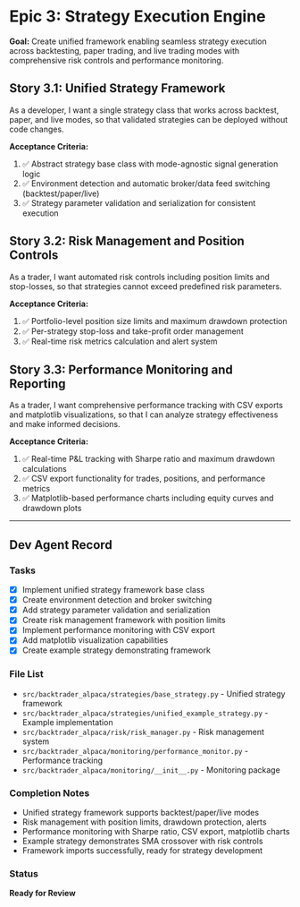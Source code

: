 # Epic 3: Strategy Execution Engine

**Goal:** Create unified framework enabling seamless strategy execution across backtesting, paper trading, and live trading modes with comprehensive risk controls and performance monitoring.

## Story 3.1: Unified Strategy Framework
As a developer,
I want a single strategy class that works across backtest, paper, and live modes,
so that validated strategies can be deployed without code changes.

**Acceptance Criteria:**
1. ✅ Abstract strategy base class with mode-agnostic signal generation logic
2. ✅ Environment detection and automatic broker/data feed switching (backtest/paper/live)
3. ✅ Strategy parameter validation and serialization for consistent execution

## Story 3.2: Risk Management and Position Controls
As a trader,
I want automated risk controls including position limits and stop-losses,
so that strategies cannot exceed predefined risk parameters.

**Acceptance Criteria:**
1. ✅ Portfolio-level position size limits and maximum drawdown protection
2. ✅ Per-strategy stop-loss and take-profit order management
3. ✅ Real-time risk metrics calculation and alert system

## Story 3.3: Performance Monitoring and Reporting
As a trader,
I want comprehensive performance tracking with CSV exports and matplotlib visualizations,
so that I can analyze strategy effectiveness and make informed decisions.

**Acceptance Criteria:**
1. ✅ Real-time P&L tracking with Sharpe ratio and maximum drawdown calculations
2. ✅ CSV export functionality for trades, positions, and performance metrics
3. ✅ Matplotlib-based performance charts including equity curves and drawdown plots

---

## Dev Agent Record

### Tasks
- [x] Implement unified strategy framework base class
- [x] Create environment detection and broker switching
- [x] Add strategy parameter validation and serialization
- [x] Create risk management framework with position limits
- [x] Implement performance monitoring with CSV export
- [x] Add matplotlib visualization capabilities
- [x] Create example strategy demonstrating framework

### File List
- `src/backtrader_alpaca/strategies/base_strategy.py` - Unified strategy framework
- `src/backtrader_alpaca/strategies/unified_example_strategy.py` - Example implementation
- `src/backtrader_alpaca/risk/risk_manager.py` - Risk management system
- `src/backtrader_alpaca/monitoring/performance_monitor.py` - Performance tracking
- `src/backtrader_alpaca/monitoring/__init__.py` - Monitoring package

### Completion Notes
- Unified strategy framework supports backtest/paper/live modes
- Risk management with position limits, drawdown protection, alerts
- Performance monitoring with Sharpe ratio, CSV export, matplotlib charts
- Example strategy demonstrates SMA crossover with risk controls
- Framework imports successfully, ready for strategy development

### Status
**Ready for Review**
